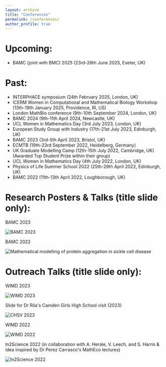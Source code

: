 ```yaml
---
layout: archive
title: "Conferences"
permalink: /conferences/
author_profile: true
---
```


Upcoming:
======
- BAMC (joint with BMC) 2025 (23rd-26th June 2025, Exeter, UK)

Past:
======
- INTERPHACE symposium (24th February 2025, London, UK)
- ICERM Women in Computational and Mathematical Biology Workshop (13th-19th January 2025, Providence, RI, US)
- London MathBio conference (9th-10th September 2024, London, UK)
- BAMC 2024 (9th-11th April 2024, Newcastle, UK)
- UCL Women in Mathematics Day (3rd July 2023, London, UK)
- European Study Group with Industry (17th-21st July 2023, Edinburgh, UK)
- BAMC 2023 (3rd-5th April 2023, Bristol, UK)
- ECMTB (19th-23rd September 2022, Heidelberg, Germany)
- UK Graduate Modelling Camp (12th-15th July 2022, Cambridge, UK) (Awarded Top Student Prize within their group)
- UCL Women in Mathematics Day (4th July 2022, London, UK)
- Physics of Life Summer School 2022 (25th-29th April 2022, Edinburgh, UK)
- BAMC 2022 (11th-13th April 2022, Loughborough, UK)


Research Posters & Talks (title slide only):
======

BAMC 2023

![BAMC 2023](/images/BAMC_2023.PNG)


BAMC 2022

![Mathematical modelling of protein aggregation in sickle cell disease](/images/poster_1.png)


Outreach Talks (title slide only):
======

WIMD 2023

![WIMD 2023](/images/WIMD_2023.PNG)


Slide for Dr Rila's Camden Girls High School visit (2023)

![CHSV 2023](/images/Camden_Girls_School_2023.PNG)


WIMD 2022

![WIMD 2022](/images/WIMD_2022.PNG)


In2Science 2022 (in collaboration with A. Herale, V. Leech, and S. Harris & idea inspired by Dr Perez Carrasco's MathEco lectures)

![In2Science 2022](/images/Pokemon_Ecology_In2Science.PNG)

